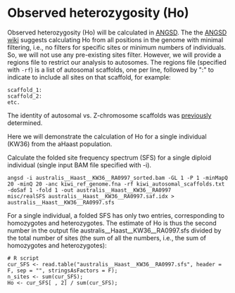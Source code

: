 # Observed heterozygosity (Ho)

Observed heterozygosity (Ho) will be calculated in [ANGSD](http://www.popgen.dk/angsd/index.php/ANGSD). The the [ANGSD wiki](http://www.popgen.dk/angsd/index.php/Heterozygosity) suggests calculating Ho from all positions in the genome with minimal filtering, i.e., no filters for specific sites or minimum numbers of individuals. So, we will not use any pre-existing sites filter. However, we will provide a regions file to restrict our analysis to autosomes. The regions file (specified with ```-rf```) is a list of autosomal scaffolds, one per line, followed by ":" to indicate to include all sites on that scaffold, for example:

```
scaffold_1:
scaffold_2:
etc.
```

The identity of autosomal vs. Z-chromosome scaffolds was [previously](https://github.com/jordanbemmels/kiwi-holocene/blob/main/01_Identify_Zchr_scaffolds.md) determined.

Here we will demonstrate the calculation of Ho for a single individual (KW36) from the aHaast population.

Calculate the folded site frequency spectrum (SFS) for a single diploid individual (single input BAM file specified with -i).

```
angsd -i australis__Haast__KW36__RA0997_sorted.bam -GL 1 -P 1 -minMapQ 20 -minQ 20 -anc kiwi_ref_genome.fna -rf kiwi_autosomal_scaffolds.txt -doSaf 1 -fold 1 -out australis__Haast__KW36__RA0997
misc/realSFS australis__Haast__KW36__RA0997.saf.idx > australis__Haast__KW36__RA0997.sfs
```

For a single individual, a folded SFS has only two entries, corresponding to homozygotes and heterozygotes. The estimate of Ho is thus the second number in the output file australis__Haast__KW36__RA0997.sfs divided by the total number of sites (the sum of all the numbers, i.e., the sum of homozygotes and heterozygotes):

```
# R script
cur_SFS <- read.table("australis__Haast__KW36__RA0997.sfs", header = F, sep = "", stringsAsFactors = F);
n_sites <- sum(cur_SFS);
Ho <- cur_SFS[ , 2] / sum(cur_SFS);
```

